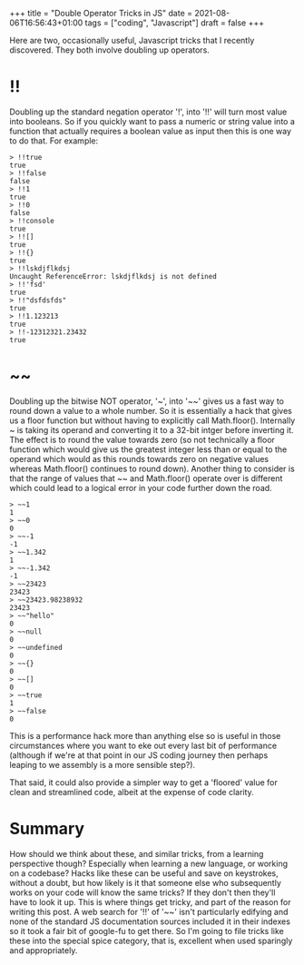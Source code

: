 +++
title = "Double Operator Tricks in JS"
date = 2021-08-06T16:56:43+01:00
tags = ["coding", "Javascript"]
draft = false
+++


Here are two, occasionally useful, Javascript tricks that I recently discovered. They both involve doubling up operators.


# !!

Doubling up the standard negation operator '!', into '!!' will turn most value into booleans. So if you quickly want to pass a numeric or string value into a function that actually requires a boolean value as input then this is one way to do that. For example:

```
> !!true
true
> !!false
false
> !!1
true
> !!0
false
> !!console
true
> !![]
true
> !!{}
true
> !!lskdjflkdsj
Uncaught ReferenceError: lskdjflkdsj is not defined
> !!'fsd'
true
> !!"dsfdsfds"
true
> !!1.123213
true
> !!-12312321.23432
true
```


# ~~

Doubling up the bitwise NOT operator, '~', into '~~' gives us a fast way to round down a value to a whole number. So it is essentially a hack that gives us a floor function but without having to explicitly call Math.floor(). Internally ~ is taking its operand and converting it to a 32-bit intger before inverting it. The effect is to round the value towards zero (so not technically a floor function which would give us the greatest integer less than or equal to the operand which would as this rounds towards zero on negative values whereas Math.floor() continues to round down). Another thing to consider is that the range of values that ~~ and Math.floor() operate over is different which could lead to a logical error in your code further down the road.


```
> ~~1
1
> ~~0
0
> ~~-1
-1
> ~~1.342
1
> ~~-1.342
-1
> ~~23423
23423
> ~~23423.98238932
23423
> ~~"hello"
0
> ~~null
0
> ~~undefined
0
> ~~{}
0
> ~~[]
0
> ~~true
1
> ~~false
0

```

This is a performance hack more than anything else so is useful in those circumstances where you want to eke out every last bit of performance (although if we're at that point in our JS coding journey then perhaps leaping to we assembly is a more sensible step?).

That said, it could also provide a simpler way to get a 'floored' value for clean and streamlined code, albeit at the expense of code clarity.


# Summary

How should we think about these, and similar tricks, from a learning perspective though? Especially when learning a new language, or working on a codebase? Hacks like these can be useful and save on keystrokes, without a doubt, but how likely is it that someone else who subsequently works on your code will know the same tricks? If they don't then they'll have to look it up. This is where things get tricky, and part of the reason for writing this post. A web search for '!!' of '~~' isn't particularly edifying and none of the standard JS documentation sources included it in their indexes so it took a fair bit of google-fu to get there. So I'm going to file tricks like these into the special spice category, that is, excellent when used sparingly and appropriately.

